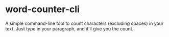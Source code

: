 # word-counter-cli
A simple command-line tool to count characters (excluding spaces) in your text. Just type in your paragraph, and it’ll give you the count.

